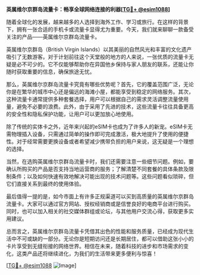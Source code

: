 **英属维尔京群岛流量卡：畅享全球网络连接的利器[[TG💪+ @esim1088](https://t.me/s/esim1088)]**

随着全球化的发展，越来越多的人选择到海外工作、学习或旅行。在这样的背景下，拥有一张合适的手机卡或流量卡显得尤为重要。今天，我们就来聊聊一款备受关注的产品——英属维尔京群岛流量卡。

英属维尔京群岛（British Virgin Islands）以其美丽的自然风光和丰富的文化遗产吸引了无数游客。对于计划前往这个天堂般的地方的人来说，一张优质的流量卡无疑是必不可少的。它不仅能够帮助你在异国他乡保持与家人朋友的联系，还能让你随时获取重要的信息，确保旅途无忧。

那么，英属维尔京群岛流量卡究竟有哪些优势呢？首先，它的覆盖范围广泛，无论你是在繁华的城市中心还是偏远的海滩小屋，都能享受到稳定的网络服务。其次，这种流量卡通常提供多种套餐选择，用户可以根据自己的需求灵活调整流量使用量，避免不必要的浪费。此外，由于采用了先进的技术，这些流量卡往往具备更高的安全性和隐私保护功能，让用户可以更加放心地使用。

除了传统的实体卡之外，近年来兴起的eSIM卡也成为了许多人的新宠。eSIM卡无需物理插入设备，只需通过简单的操作即可完成激活，极大地提升了使用的便捷性。对于经常需要更换设备或者希望减少携带负担的用户来说，这无疑是一个理想的选择。

当然，在选购英属维尔京群岛流量卡时，我们还需要注意一些细节问题。例如，要确认所购买的产品是否支持当地运营商的服务；了解清楚不同套餐的具体条款及限制条件；以及如何快速有效地解决可能出现的技术问题等。这些问题看似琐碎，但它们直接关系到最终的使用体验。

最后值得一提的是，如今市面上有许多正规渠道可以买到高质量的英属维尔京群岛流量卡。大家可以通过官方网站、授权经销商或是信誉良好的电商平台进行购买。同时，也可以加入相关的社交媒体群组或论坛，与其他用户交流心得，获取更多实用建议。

总而言之，英属维尔京群岛流量卡凭借其出色的性能和服务质量，已经成为现代生活中不可或缺的一部分。无论你是短期访问还是长期居住，都可以借助这张小小的卡片享受到无缝衔接的网络世界。相信在未来，随着科技的进步和市场需求的变化，这类产品还将继续进化，为我们的生活带来更多便利与惊喜！

[[TG💪+ @esim1088](https://t.me/s/esim1088) ![Image](https://i.postimg.cc/4NQfJmqS/Snipaste-2025-05-13-00-14-12.png)]